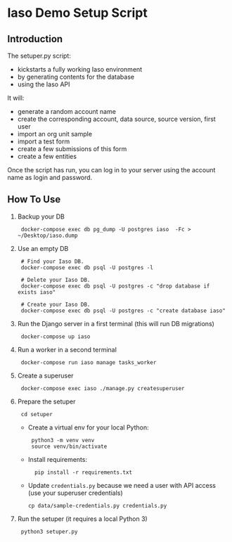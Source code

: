 # Iaso Demo Setup Script

## Introduction

The setuper.py script:

- kickstarts a fully working Iaso environment
- by generating contents for the database
- using the Iaso API

It will:

- generate a random account name
- create the corresponding account, data source, source version, first user 
- import an org unit sample 
- import a test form
- create a few submissions of this form 
- create a few entities

Once the script has run, you can log in to your server using the account name as login and password. 

## How To Use

1. Backup your DB

        docker-compose exec db pg_dump -U postgres iaso  -Fc > ~/Desktop/iaso.dump

1. Use an empty DB

        # Find your Iaso DB.
        docker-compose exec db psql -U postgres -l

        # Delete your Iaso DB.
        docker-compose exec db psql -U postgres -c "drop database if exists iaso"

        # Create your Iaso DB.
        docker-compose exec db psql -U postgres -c "create database iaso"

1. Run the Django server in a first terminal (this will run DB migrations)

        docker-compose up iaso

1. Run a worker in a second terminal

        docker-compose run iaso manage tasks_worker

1. Create a superuser

        docker-compose exec iaso ./manage.py createsuperuser

1. Prepare the setuper

        cd setuper

    - Create a virtual env for your local Python:

           python3 -m venv venv
           source venv/bin/activate

   - Install requirements:

           pip install -r requirements.txt

    - Update `credentials.py` because we need a user with API access (use your superuser credentials)

          cp data/sample-credentials.py credentials.py

1. Run the setuper (it requires a local Python 3)

        python3 setuper.py
